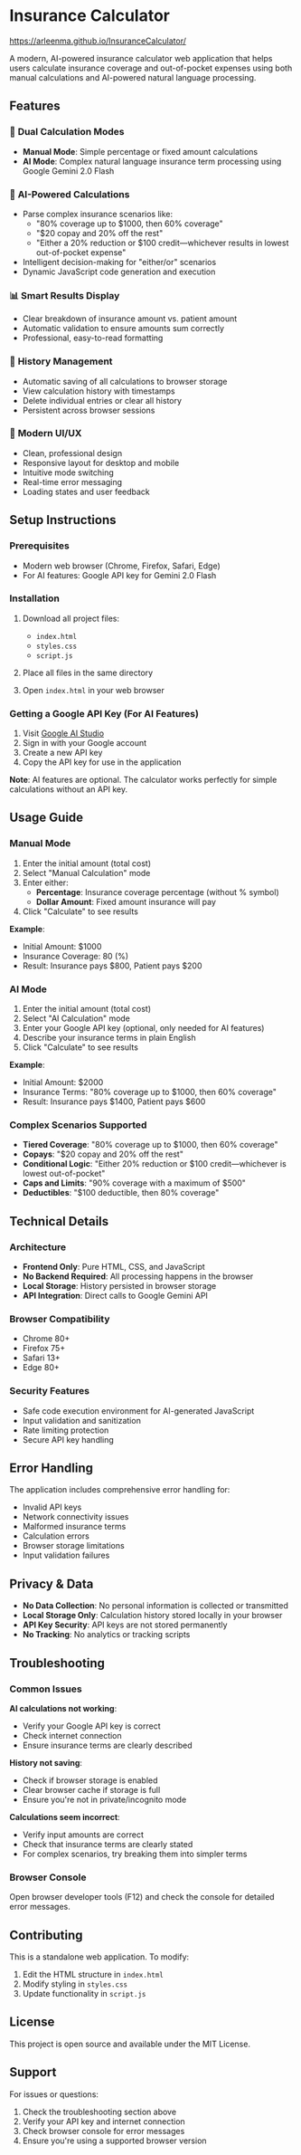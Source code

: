 # Insurance Calculator
https://arleenma.github.io/InsuranceCalculator/

A modern, AI-powered insurance calculator web application that helps users calculate insurance coverage and out-of-pocket expenses using both manual calculations and AI-powered natural language processing.

## Features

### 🧮 **Dual Calculation Modes**
- **Manual Mode**: Simple percentage or fixed amount calculations
- **AI Mode**: Complex natural language insurance term processing using Google Gemini 2.0 Flash

### 🤖 **AI-Powered Calculations**
- Parse complex insurance scenarios like:
  - "80% coverage up to $1000, then 60% coverage"
  - "$20 copay and 20% off the rest"
  - "Either a 20% reduction or $100 credit—whichever results in lowest out-of-pocket expense"
- Intelligent decision-making for "either/or" scenarios
- Dynamic JavaScript code generation and execution

### 📊 **Smart Results Display**
- Clear breakdown of insurance amount vs. patient amount
- Automatic validation to ensure amounts sum correctly
- Professional, easy-to-read formatting

### 📝 **History Management**
- Automatic saving of all calculations to browser storage
- View calculation history with timestamps
- Delete individual entries or clear all history
- Persistent across browser sessions

### 🎨 **Modern UI/UX**
- Clean, professional design
- Responsive layout for desktop and mobile
- Intuitive mode switching
- Real-time error messaging
- Loading states and user feedback

## Setup Instructions

### Prerequisites
- Modern web browser (Chrome, Firefox, Safari, Edge)
- For AI features: Google API key for Gemini 2.0 Flash

### Installation
1. Download all project files:
   - `index.html`
   - `styles.css`
   - `script.js`

2. Place all files in the same directory

3. Open `index.html` in your web browser

### Getting a Google API Key (For AI Features)
1. Visit [Google AI Studio](https://makersuite.google.com/app/apikey)
2. Sign in with your Google account
3. Create a new API key
4. Copy the API key for use in the application

**Note**: AI features are optional. The calculator works perfectly for simple calculations without an API key.

## Usage Guide

### Manual Mode
1. Enter the initial amount (total cost)
2. Select "Manual Calculation" mode
3. Enter either:
   - **Percentage**: Insurance coverage percentage (without % symbol)
   - **Dollar Amount**: Fixed amount insurance will pay
4. Click "Calculate" to see results

**Example**: 
- Initial Amount: $1000
- Insurance Coverage: 80 (%)
- Result: Insurance pays $800, Patient pays $200

### AI Mode
1. Enter the initial amount (total cost)
2. Select "AI Calculation" mode
3. Enter your Google API key (optional, only needed for AI features)
4. Describe your insurance terms in plain English
5. Click "Calculate" to see results

**Example**:
- Initial Amount: $2000
- Insurance Terms: "80% coverage up to $1000, then 60% coverage"
- Result: Insurance pays $1400, Patient pays $600

### Complex Scenarios Supported
- **Tiered Coverage**: "80% coverage up to $1000, then 60% coverage"
- **Copays**: "$20 copay and 20% off the rest"
- **Conditional Logic**: "Either 20% reduction or $100 credit—whichever is lowest out-of-pocket"
- **Caps and Limits**: "90% coverage with a maximum of $500"
- **Deductibles**: "$100 deductible, then 80% coverage"

## Technical Details

### Architecture
- **Frontend Only**: Pure HTML, CSS, and JavaScript
- **No Backend Required**: All processing happens in the browser
- **Local Storage**: History persisted in browser storage
- **API Integration**: Direct calls to Google Gemini API

### Browser Compatibility
- Chrome 80+
- Firefox 75+
- Safari 13+
- Edge 80+

### Security Features
- Safe code execution environment for AI-generated JavaScript
- Input validation and sanitization
- Rate limiting protection
- Secure API key handling

## Error Handling

The application includes comprehensive error handling for:
- Invalid API keys
- Network connectivity issues
- Malformed insurance terms
- Calculation errors
- Browser storage limitations
- Input validation failures

## Privacy & Data

- **No Data Collection**: No personal information is collected or transmitted
- **Local Storage Only**: Calculation history stored locally in your browser
- **API Key Security**: API keys are not stored permanently
- **No Tracking**: No analytics or tracking scripts

## Troubleshooting

### Common Issues

**AI calculations not working**:
- Verify your Google API key is correct
- Check internet connection
- Ensure insurance terms are clearly described

**History not saving**:
- Check if browser storage is enabled
- Clear browser cache if storage is full
- Ensure you're not in private/incognito mode

**Calculations seem incorrect**:
- Verify input amounts are correct
- Check that insurance terms are clearly stated
- For complex scenarios, try breaking them into simpler terms

### Browser Console
Open browser developer tools (F12) and check the console for detailed error messages.

## Contributing

This is a standalone web application. To modify:
1. Edit the HTML structure in `index.html`
2. Modify styling in `styles.css`
3. Update functionality in `script.js`

## License

This project is open source and available under the MIT License.

## Support

For issues or questions:
1. Check the troubleshooting section above
2. Verify your API key and internet connection
3. Check browser console for error messages
4. Ensure you're using a supported browser version 
